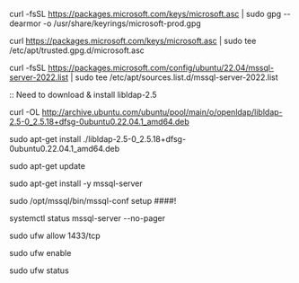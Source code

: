 curl -fsSL https://packages.microsoft.com/keys/microsoft.asc | sudo gpg --dearmor -o /usr/share/keyrings/microsoft-prod.gpg

curl https://packages.microsoft.com/keys/microsoft.asc | sudo tee /etc/apt/trusted.gpg.d/microsoft.asc

curl -fsSL https://packages.microsoft.com/config/ubuntu/22.04/mssql-server-2022.list | sudo tee /etc/apt/sources.list.d/mssql-server-2022.list

:: Need to download & install libldap-2.5

curl -OL http://archive.ubuntu.com/ubuntu/pool/main/o/openldap/libldap-2.5-0_2.5.18+dfsg-0ubuntu0.22.04.1_amd64.deb

sudo apt-get install ./libldap-2.5-0_2.5.18+dfsg-0ubuntu0.22.04.1_amd64.deb

sudo apt-get update

sudo apt-get install -y mssql-server

sudo /opt/mssql/bin/mssql-conf setup		####!

systemctl status mssql-server --no-pager

sudo ufw allow 1433/tcp

sudo ufw enable

sudo ufw status

